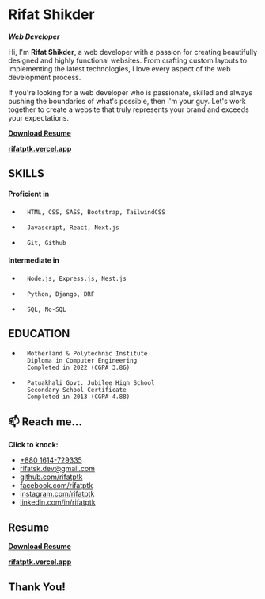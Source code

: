 

# Rifat Shikder

_**Web Developer**_



Hi, I'm **Rifat Shikder**, a web developer with a passion for creating beautifully
designed and highly functional websites. From crafting custom layouts to
implementing the latest technologies, I love every aspect of the web
development process.

If you're looking for a web developer who is passionate, skilled and always
pushing the boundaries of what's possible, then I'm your guy. Let's work
together to create a website that truly represents your brand and exceeds
your expectations.

[**Download Resume**](https://rifatptk.vercel.app/files/rifatptk_resume.pdf)

[**rifatptk.vercel.app**](https://rifatptk.vercel.app)


## SKILLS



#### Proficient in

-       HTML, CSS, SASS, Bootstrap, TailwindCSS
-       Javascript, React, Next.js
-       Git, Github

#### Intermediate in

-       Node.js, Express.js, Nest.js
-       Python, Django, DRF
-       SQL, No-SQL

## EDUCATION

-       Motherland & Polytechnic Institute
        Diploma in Computer Engineering
        Completed in 2022 (CGPA 3.86)

-       Patuakhali Govt. Jubilee High School
        Secondary School Certificate
        Completed in 2013 (CGPA 4.88)

## 📫 Reach me...



**Click to knock:**

- [+880 1614-729335](tel:+8801614729335)
- [rifatsk.dev@gmail.com](mailto:rifatsk.dev@gmail.com)
- [github.com/rifatptk](https://github.com/rifatptk)
- [facebook.com/rifatptk](https://facebook.com/rifatptk)
- [instagram.com/rifatptk](https://instagram.com/in/rifatptk)
- [linkedin.com/in/rifatptk](https://linkedin.com/in/rifatptk)

## Resume



[**Download Resume**](https://rifatptk.vercel.app/files/rifatptk_resume.pdf)

[**rifatptk.vercel.app**](https://rifatptk.vercel.app)

## Thank You!

